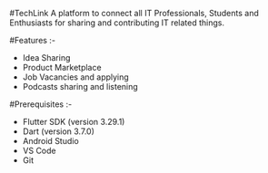 #TechLink
A platform to connect all IT Professionals, Students and Enthusiasts for sharing and contributing IT related things.

#Features :- 
- Idea Sharing
- Product Marketplace
- Job Vacancies and applying
- Podcasts sharing and listening
  
#Prerequisites :- 
- Flutter SDK (version 3.29.1)
- Dart (version 3.7.0)
- Android Studio
- VS Code
- Git
